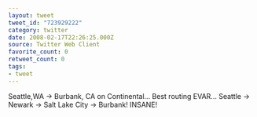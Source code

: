 ```yaml
---
layout: tweet
tweet_id: "723929222"
category: twitter
date: 2008-02-17T22:26:25.000Z
source: Twitter Web Client
favorite_count: 0
retweet_count: 0
tags:
- tweet
---
```


Seattle,WA -&gt; Burbank, CA on Continental... Best routing EVAR... Seattle -&gt; Newark -&gt; Salt Lake City -&gt; Burbank! INSANE!
